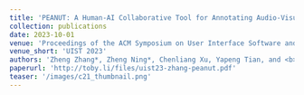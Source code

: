 ```yaml
---
title: 'PEANUT: A Human-AI Collaborative Tool for Annotating Audio-Visual Data'
collection: publications
date: 2023-10-01
venue: 'Proceedings of the ACM Symposium on User Interface Software and Technology (UIST 2023)'
venue_short: 'UIST 2023'
authors: 'Zheng Zhang*, Zheng Ning*, Chenliang Xu, Yapeng Tian, and <b>Toby Jia-Jun Li</b>'
paperurl: 'http://toby.li/files/uist23-zhang-peanut.pdf'
teaser: '/images/c21_thumbnail.png'
---
```

